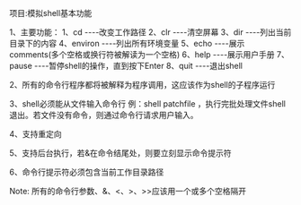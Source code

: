 项目:模拟shell基本功能

1、主要功能：
    1、cd <directory> ----改变工作路径
    2、clr ----清空屏幕
    3、dir <directory> ----列出当前目录下的内容
    4、environ ----列出所有环境变量
    5、echo <comments> ----展示comments(多个空格或换行符被解读为一个空格)
    6、help ----展示用户手册
    7、pause ----暂停shell的操作，直到按下Enter
    8、quit ----退出shell

2、所有的命令行程序都将被解释为程序调用，这应该作为shell的子程序运行

3、shell必须能从文件输入命令行 例：shell patchfile ，执行完批处理文件shell退出。若文件没有命令，则通过命令行请求用户输入。

4、支持重定向

5、支持后台执行，若&在命令结尾处，则要立刻显示命令提示符

6、命令行提示符必须包含当前工作目录路径

Note: 所有的命令行参数、&、<、>、>>应该用一个或多个空格隔开

